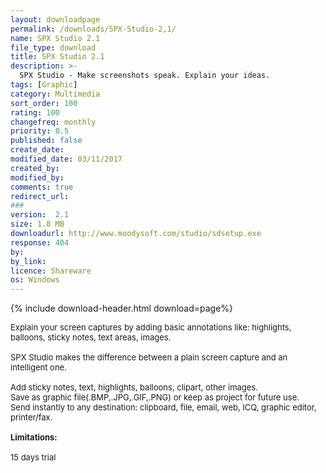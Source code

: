 ```yaml
---
layout: downloadpage
permalink: /downloads/SPX-Studio-2,1/
name: SPX Studio 2.1
file_type: download
title: SPX Studio 2.1
description: >-
  SPX Studio - Make screenshots speak. Explain your ideas.
tags: [Graphic]
category: Multimedia
sort_order: 100
rating: 100
changefreq: monthly
priority: 0.5
published: false
create_date: 
modified_date: 03/11/2017
created_by: 
modified_by: 
comments: true
redirect_url: 
### 
version:  2.1
size: 1.8 MB
downloadurl: http://www.moodysoft.com/studio/sdsetup.exe
response: 404
by: 
by_link: 
licence: Shareware
os: Windows
---
```


{% include download-header.html download=page%}

<p style="fix-download-text !important">
<p><font size="2"><p>Explain your screen captures by adding basic annotations like: highlights, balloons, sticky notes, text areas, images. <br />
<br />
SPX Studio makes the difference between a plain screen capture and an intelligent one.<br />
<br />
Add sticky notes, text, highlights, balloons, clipart, other images.<br />
Save as graphic file(.BMP,.JPG,.GIF,.PNG) or keep as project for future use.<br />
Send instantly to any destination: clipboard, file, email</a>, web, ICQ, graphic editor, printer/fax.<br />
<br />
<span><strong>Limitations:</strong></span><br />
<br />
15 days trial</p></p></p>

